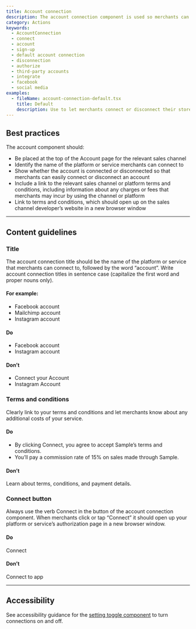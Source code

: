 ```yaml
---
title: Account connection
description: The account connection component is used so merchants can connect or disconnect their store to various accounts. For example, if merchants want to use the Facebook sales channel, they need to connect their Facebook account to their Shopify store.
category: Actions
keywords:
  - AccountConnection
  - connect
  - account
  - sign-up
  - default account connection
  - disconnection
  - authorize
  - third-party accounts
  - integrate
  - facebook
  - social media
examples:
  - fileName: account-connection-default.tsx
    title: Default
    description: Use to let merchants connect or disconnect their store to their third-party accounts, like Facebook.
---
```


## Best practices

The account component should:

- Be placed at the top of the Account page for the relevant sales channel
- Identify the name of the platform or service merchants can connect to
- Show whether the account is connected or disconnected so that merchants can easily connect or disconnect an account
- Include a link to the relevant sales channel or platform terms and conditions, including information about any charges or fees that merchants may incur by using the channel or platform
- Link to terms and conditions, which should open up on the sales channel developer’s website in a new browser window

---

## Content guidelines

### Title

The account connection title should be the name of the platform or service that merchants can connect to, followed by the word “account”. Write account connection titles in sentence case (capitalize the first word and proper nouns only).

#### For example:

- Facebook account
- Mailchimp account
- Instagram account

<!-- dodont -->

#### Do

- Facebook account
- Instagram account

#### Don’t

- Connect your Account
- Instagram Account

<!-- end -->

### Terms and conditions

Clearly link to your terms and conditions and let merchants know about any additional costs of your service.

<!-- dodont -->

#### Do

- By clicking Connect, you agree to accept Sample’s terms and conditions.
- You’ll pay a commission rate of 15% on sales made through Sample.

#### Don’t

Learn about terms, conditions, and payment details.

<!-- end -->

### Connect button

Always use the verb Connect in the button of the account connection component. When merchants click or tap “Connect” it should open up your platform or service’s authorization page in a new browser window.

<!-- dodont -->

#### Do

Connect

#### Don’t

Connect to app

<!-- end -->

---

## Accessibility

See accessibility guidance for the [setting toggle component](https://polaris.shopify.com/components/selection-and-input/setting-toggle) to turn connections on and off.
